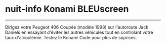 # nuit-info Konami BLEUscreen
---
Dirigez votre Peugeot 406 Coupée (modèle 1998) sur l'autoroute Jack Daniels en essayant d'éviter les autres véhicules tout en controlant votre taux d'alcoolémie.
Testez le Konami Code pour plus de suprises.
